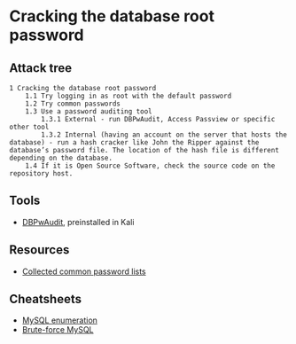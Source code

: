 # Cracking the database root password

## Attack tree

```text
1 Cracking the database root password
    1.1 Try logging in as root with the default password
    1.2 Try common passwords
    1.3 Use a password auditing tool
        1.3.1 External - run DBPwAudit, Access Passview or specific other tool
        1.3.2 Internal (having an account on the server that hosts the database) - run a hash cracker like John the Ripper against the database’s password file. The location of the hash file is different depending on the database.
    1.4 If it is Open Source Software, check the source code on the repository host.
```

## Tools

* [DBPwAudit](https://www.darknet.org.uk/2016/09/dbpwaudit-database-password-auditing-tool/), preinstalled in Kali

## Resources

* [Collected common password lists](https://github.com/danielmiessler/SecLists/tree/master/Passwords)

## Cheatsheets

* [MySQL enumeration](cheatsheets:docs/enumeration/mysql)
* [Brute-force MySQL](cheatsheets:docs/databases/brute-force)